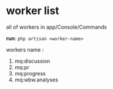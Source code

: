 # worker list

all of workers in app/Console/Commands

**run**: `php artisan <worker-name>`

workers name :

1. mq:discussion
2. mq:pr
3. mq:progress
4. mq:wbw.analyses
